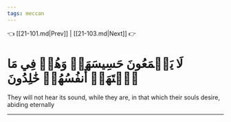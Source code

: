```yaml
---
tags: meccan
---
```


👈 [[21-101.md|Prev]] | [[21-103.md|Next]] 👉

# لَا يَسۡمَعُونَ حَسِيسَهَاۖ وَهُمۡ فِي مَا ٱشۡتَهَتۡ أَنفُسُهُمۡ خَٰلِدُونَ

They will not hear its sound, while they are, in that which their souls desire, abiding eternally

---

